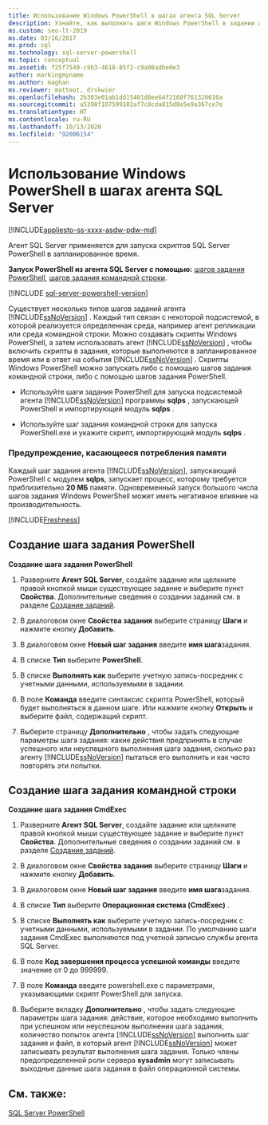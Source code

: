 ```yaml
---
title: Использование Windows PowerShell в шагах агента SQL Server
description: Узнайте, как выполнить шаги Windows PowerShell в задании агента SQL Server.
ms.custom: seo-lt-2019
ms.date: 03/16/2017
ms.prod: sql
ms.technology: sql-server-powershell
ms.topic: conceptual
ms.assetid: f25f7549-c9b3-4618-85f2-c9a08adbe0e3
author: markingmyname
ms.author: maghan
ms.reviewer: matteot, drskwier
ms.openlocfilehash: 2b303e01ab1dd15401d8ee64f2160f761320616a
ms.sourcegitcommit: a5398f107599102af7c8cda815d8e5e9a367ce7e
ms.translationtype: HT
ms.contentlocale: ru-RU
ms.lasthandoff: 10/13/2020
ms.locfileid: "92006154"
---
```

# <a name="run-windows-powershell-steps-in-sql-server-agent"></a>Использование Windows PowerShell в шагах агента SQL Server

[!INCLUDE[appliesto-ss-xxxx-asdw-pdw-md](../includes/appliesto-ss-xxxx-asdw-pdw-md.md)]

Агент SQL Server применяется для запуска скриптов SQL Server PowerShell в запланированное время.  
  
**Запуск PowerShell из агента SQL Server с помощью:**  [шагов задания PowerShell](#PShellJob), [шагов задания командной строки](#CmdExecJob).  
  
[!INCLUDE [sql-server-powershell-version](../includes/sql-server-powershell-version.md)]

Существует несколько типов шагов заданий агента [!INCLUDE[ssNoVersion](../includes/ssnoversion-md.md)] . Каждый тип связан с некоторой подсистемой, в которой реализуется определенная среда, например агент репликации или среда командной строки. Можно создавать скрипты Windows PowerShell, а затем использовать агент [!INCLUDE[ssNoVersion](../includes/ssnoversion-md.md)] , чтобы включить скрипты в задания, которые выполняются в запланированное время или в ответ на события [!INCLUDE[ssNoVersion](../includes/ssnoversion-md.md)] . Скрипты Windows PowerShell можно запускать либо с помощью шагов задания командной строки, либо с помощью шагов задания PowerShell.  

- Используйте шаги задания PowerShell для запуска подсистемой агента [!INCLUDE[ssNoVersion](../includes/ssnoversion-md.md)] программы **sqlps** , запускающей PowerShell и импортирующей модуль **sqlps** .

- Используйте шаг задания командной строки для запуска PowerShell.exe и укажите скрипт, импортирующий модуль **sqlps** .

### <a name="caution-about-memory-consumption"></a><a name="LimitationsRestrictions"></a> Предупреждение, касающееся потребления памяти

Каждый шаг задания агента [!INCLUDE[ssNoVersion](../includes/ssnoversion-md.md)], запускающий PowerShell с модулем **sqlps**, запускает процесс, которому требуется приблизительно **20 МБ** памяти. Одновременный запуск большого числа шагов задания Windows PowerShell может иметь негативное влияние на производительность.  

[!INCLUDE[Freshness](../includes/paragraph-content/fresh-note-steps-feedback.md)]

##  <a name="create-a-powershell-job-step"></a><a name="PShellJob"></a> Создание шага задания PowerShell  
 **Создание шага задания PowerShell**  
  
1.  Разверните **Агент SQL Server**, создайте задание или щелкните правой кнопкой мыши существующее задание и выберите пункт **Свойства**. Дополнительные сведения о создании заданий см. в разделе [Создание заданий](../ssms/agent/create-jobs.md).  
  
2.  В диалоговом окне **Свойства задания** выберите страницу **Шаги** и нажмите кнопку **Добавить**.  
  
3.  В диалоговом окне **Новый шаг задания** введите **имя шага**задания.  
  
4.  В списке **Тип** выберите **PowerShell**.  
  
5.  В списке **Выполнять как** выберите учетную запись-посредник с учетными данными, используемыми в задании.  
  
6.  В поле **Команда** введите синтаксис скрипта PowerShell, который будет выполняться в данном шаге. Или нажмите кнопку **Открыть** и выберите файл, содержащий скрипт.  
  
7.  Выберите страницу **Дополнительно** , чтобы задать следующие параметры шага задания: какие действия предпринять в случае успешного или неуспешного выполнения шага задания, сколько раз агенту [!INCLUDE[ssNoVersion](../includes/ssnoversion-md.md)] пытаться его выполнить и как часто повторять эти попытки.  
  
##  <a name="create-a-command-prompt-job-step"></a><a name="CmdExecJob"></a> Создание шага задания командной строки  
 **Создание шага задания CmdExec**  
  
1.  Разверните **Агент SQL Server**, создайте задание или щелкните правой кнопкой мыши существующее задание и выберите пункт **Свойства**. Дополнительные сведения о создании заданий см. в разделе [Создание заданий](../ssms/agent/create-jobs.md).  
  
2.  В диалоговом окне **Свойства задания** выберите страницу **Шаги** и нажмите кнопку **Добавить**.  
  
3.  В диалоговом окне **Новый шаг задания** введите **имя шага**задания.  
  
4.  В списке **Тип** выберите **Операционная система (CmdExec)** .  
  
5.  В списке **Выполнять как** выберите учетную запись-посредник с учетными данными, используемыми в задании. По умолчанию шаги задания CmdExec выполняются под учетной записью службы агента SQL Server.  
  
6.  В поле **Код завершения процесса успешной команды** введите значение от 0 до 999999.  
  
7.  В поле **Команда** введите powershell.exe с параметрами, указывающими скрипт PowerShell для запуска.  
  
8.  Выберите вкладку **Дополнительно** , чтобы задать следующие параметры шага задания: действие, которое необходимо выполнить при успешном или неуспешном выполнении шага задания, количество попыток агента [!INCLUDE[ssNoVersion](../includes/ssnoversion-md.md)] выполнить шаг задания и файл, в который агент [!INCLUDE[ssNoVersion](../includes/ssnoversion-md.md)] может записывать результат выполнения шага задания. Только члены предопределенной роли сервера **sysadmin** могут записывать выходные данные шага задания в файл операционной системы.  
  
## <a name="see-also"></a>См. также:  
 [SQL Server PowerShell](sql-server-powershell.md)  
  
  
